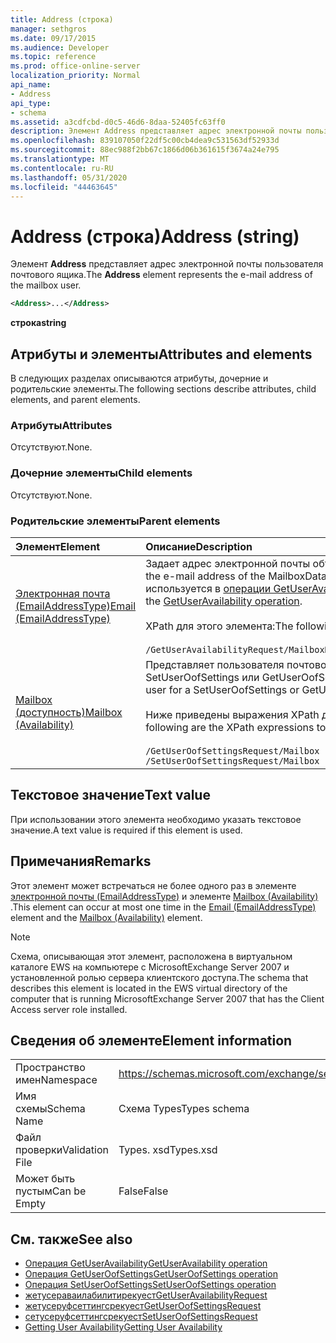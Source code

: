 ```yaml
---
title: Address (строка)
manager: sethgros
ms.date: 09/17/2015
ms.audience: Developer
ms.topic: reference
ms.prod: office-online-server
localization_priority: Normal
api_name:
- Address
api_type:
- schema
ms.assetid: a3cdfcbd-d0c5-46d6-8daa-52405fc63ff0
description: Элемент Address представляет адрес электронной почты пользователя почтового ящика.
ms.openlocfilehash: 839107050f22df5c00cb4dea9c531563df52933d
ms.sourcegitcommit: 88ec988f2bb67c1866d06b361615f3674a24e795
ms.translationtype: MT
ms.contentlocale: ru-RU
ms.lasthandoff: 05/31/2020
ms.locfileid: "44463645"
---
```

# <a name="address-string"></a><span data-ttu-id="f51f2-103">Address (строка)</span><span class="sxs-lookup"><span data-stu-id="f51f2-103">Address (string)</span></span>

<span data-ttu-id="f51f2-104">Элемент **Address** представляет адрес электронной почты пользователя почтового ящика.</span><span class="sxs-lookup"><span data-stu-id="f51f2-104">The **Address** element represents the e-mail address of the mailbox user.</span></span> 
  
```xml
<Address>...</Address>
```

 <span data-ttu-id="f51f2-105">**строка**</span><span class="sxs-lookup"><span data-stu-id="f51f2-105">**string**</span></span>
## <a name="attributes-and-elements"></a><span data-ttu-id="f51f2-106">Атрибуты и элементы</span><span class="sxs-lookup"><span data-stu-id="f51f2-106">Attributes and elements</span></span>

<span data-ttu-id="f51f2-107">В следующих разделах описываются атрибуты, дочерние и родительские элементы.</span><span class="sxs-lookup"><span data-stu-id="f51f2-107">The following sections describe attributes, child elements, and parent elements.</span></span>
  
### <a name="attributes"></a><span data-ttu-id="f51f2-108">Атрибуты</span><span class="sxs-lookup"><span data-stu-id="f51f2-108">Attributes</span></span>

<span data-ttu-id="f51f2-109">Отсутствуют.</span><span class="sxs-lookup"><span data-stu-id="f51f2-109">None.</span></span>
  
### <a name="child-elements"></a><span data-ttu-id="f51f2-110">Дочерние элементы</span><span class="sxs-lookup"><span data-stu-id="f51f2-110">Child elements</span></span>

<span data-ttu-id="f51f2-111">Отсутствуют.</span><span class="sxs-lookup"><span data-stu-id="f51f2-111">None.</span></span>
  
### <a name="parent-elements"></a><span data-ttu-id="f51f2-112">Родительские элементы</span><span class="sxs-lookup"><span data-stu-id="f51f2-112">Parent elements</span></span>

|<span data-ttu-id="f51f2-113">**Элемент**</span><span class="sxs-lookup"><span data-stu-id="f51f2-113">**Element**</span></span>|<span data-ttu-id="f51f2-114">**Описание**</span><span class="sxs-lookup"><span data-stu-id="f51f2-114">**Description**</span></span>|
|:-----|:-----|
|[<span data-ttu-id="f51f2-115">Электронная почта (EmailAddressType)</span><span class="sxs-lookup"><span data-stu-id="f51f2-115">Email (EmailAddressType)</span></span>](email-emailaddresstype.md) <br/> |<span data-ttu-id="f51f2-116">Задает адрес электронной почты объекта MailboxData.</span><span class="sxs-lookup"><span data-stu-id="f51f2-116">Specifies the e-mail address of the MailboxData object.</span></span> <span data-ttu-id="f51f2-117">Этот элемент используется в [операции GetUserAvailability](getuseravailability-operation.md).</span><span class="sxs-lookup"><span data-stu-id="f51f2-117">This element is used in the [GetUserAvailability operation](getuseravailability-operation.md).</span></span><br/><br/> <span data-ttu-id="f51f2-118">XPath для этого элемента:</span><span class="sxs-lookup"><span data-stu-id="f51f2-118">The following is the XPath to this element:</span></span><br/><br/>  `/GetUserAvailabilityRequest/MailboxDataArray/MailboxData[i]/Email` <br/> |
|[<span data-ttu-id="f51f2-119">Mailbox (доступность)</span><span class="sxs-lookup"><span data-stu-id="f51f2-119">Mailbox (Availability)</span></span>](mailbox-availability.md) <br/> | <span data-ttu-id="f51f2-120">Представляет пользователя почтового ящика для запроса SetUserOofSettings или GetUserOofSettings.</span><span class="sxs-lookup"><span data-stu-id="f51f2-120">Represents the mailbox user for a SetUserOofSettings or GetUserOofSettings request.</span></span><br/><br/>  <span data-ttu-id="f51f2-121">Ниже приведены выражения XPath для этого элемента.</span><span class="sxs-lookup"><span data-stu-id="f51f2-121">The following are the XPath expressions to this element:</span></span><br/><br/>  `/GetUserOofSettingsRequest/Mailbox` <br/>  `/SetUserOofSettingsRequest/Mailbox` <br/> |
   
## <a name="text-value"></a><span data-ttu-id="f51f2-122">Текстовое значение</span><span class="sxs-lookup"><span data-stu-id="f51f2-122">Text value</span></span>

<span data-ttu-id="f51f2-123">При использовании этого элемента необходимо указать текстовое значение.</span><span class="sxs-lookup"><span data-stu-id="f51f2-123">A text value is required if this element is used.</span></span>
  
## <a name="remarks"></a><span data-ttu-id="f51f2-124">Примечания</span><span class="sxs-lookup"><span data-stu-id="f51f2-124">Remarks</span></span>

<span data-ttu-id="f51f2-125">Этот элемент может встречаться не более одного раз в элементе [электронной почты (EmailAddressType)](email-emailaddresstype.md) и элементе [Mailbox (Availability)](mailbox-availability.md) .</span><span class="sxs-lookup"><span data-stu-id="f51f2-125">This element can occur at most one time in the [Email (EmailAddressType)](email-emailaddresstype.md) element and the [Mailbox (Availability)](mailbox-availability.md) element.</span></span> 
  
> [!NOTE]
> <span data-ttu-id="f51f2-126">Схема, описывающая этот элемент, расположена в виртуальном каталоге EWS на компьютере с MicrosoftExchange Server 2007 и установленной ролью сервера клиентского доступа.</span><span class="sxs-lookup"><span data-stu-id="f51f2-126">The schema that describes this element is located in the EWS virtual directory of the computer that is running MicrosoftExchange Server 2007 that has the Client Access server role installed.</span></span> 
  
## <a name="element-information"></a><span data-ttu-id="f51f2-127">Сведения об элементе</span><span class="sxs-lookup"><span data-stu-id="f51f2-127">Element information</span></span>

|||
|:-----|:-----|
|<span data-ttu-id="f51f2-128">Пространство имен</span><span class="sxs-lookup"><span data-stu-id="f51f2-128">Namespace</span></span>  <br/> |https://schemas.microsoft.com/exchange/services/2006/types  <br/> |
|<span data-ttu-id="f51f2-129">Имя схемы</span><span class="sxs-lookup"><span data-stu-id="f51f2-129">Schema Name</span></span>  <br/> |<span data-ttu-id="f51f2-130">Схема Types</span><span class="sxs-lookup"><span data-stu-id="f51f2-130">Types schema</span></span>  <br/> |
|<span data-ttu-id="f51f2-131">Файл проверки</span><span class="sxs-lookup"><span data-stu-id="f51f2-131">Validation File</span></span>  <br/> |<span data-ttu-id="f51f2-132">Types. xsd</span><span class="sxs-lookup"><span data-stu-id="f51f2-132">Types.xsd</span></span>  <br/> |
|<span data-ttu-id="f51f2-133">Может быть пустым</span><span class="sxs-lookup"><span data-stu-id="f51f2-133">Can be Empty</span></span>  <br/> |<span data-ttu-id="f51f2-134">False</span><span class="sxs-lookup"><span data-stu-id="f51f2-134">False</span></span>  <br/> |
   
## <a name="see-also"></a><span data-ttu-id="f51f2-135">См. также</span><span class="sxs-lookup"><span data-stu-id="f51f2-135">See also</span></span>

- [<span data-ttu-id="f51f2-136">Операция GetUserAvailability</span><span class="sxs-lookup"><span data-stu-id="f51f2-136">GetUserAvailability operation</span></span>](getuseravailability-operation.md)
- [<span data-ttu-id="f51f2-137">Операция GetUserOofSettings</span><span class="sxs-lookup"><span data-stu-id="f51f2-137">GetUserOofSettings operation</span></span>](getuseroofsettings-operation.md)
- [<span data-ttu-id="f51f2-138">Операция SetUserOofSettings</span><span class="sxs-lookup"><span data-stu-id="f51f2-138">SetUserOofSettings operation</span></span>](setuseroofsettings-operation.md)
- [<span data-ttu-id="f51f2-139">жетусераваилабилитирекуест</span><span class="sxs-lookup"><span data-stu-id="f51f2-139">GetUserAvailabilityRequest</span></span>](getuseravailabilityrequest.md)
- [<span data-ttu-id="f51f2-140">жетусеруфсеттингсрекуест</span><span class="sxs-lookup"><span data-stu-id="f51f2-140">GetUserOofSettingsRequest</span></span>](getuseroofsettingsrequest.md)
- [<span data-ttu-id="f51f2-141">сетусеруфсеттингсрекуест</span><span class="sxs-lookup"><span data-stu-id="f51f2-141">SetUserOofSettingsRequest</span></span>](setuseroofsettingsrequest.md)
- [<span data-ttu-id="f51f2-142">Getting User Availability</span><span class="sxs-lookup"><span data-stu-id="f51f2-142">Getting User Availability</span></span>](https://msdn.microsoft.com/library/d4133fcb-9b0f-4e6b-aadf-a389da83516a%28Office.15%29.aspx)

